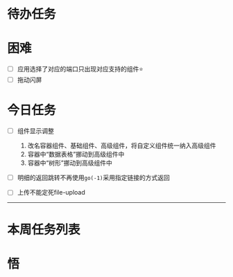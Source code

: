 # 待办任务


# 困难
- [ ] 应用选择了对应的端口只出现对应支持的组件⭐
- [ ] 拖动闪屏

# 今日任务
- [ ] 组件显示调整
    1. 改名容器组件、基础组件、高级组件，将自定义组件统一纳入高级组件
    2. 容器中“数据表格”挪动到高级组件中
    3. 容器中“树形”挪动到高级组件中

- [ ] 明细的返回跳转不再使用`go(-1)`采用指定链接的方式返回
- [ ] 上传不能定死file-upload


------
# 本周任务列表



# 悟